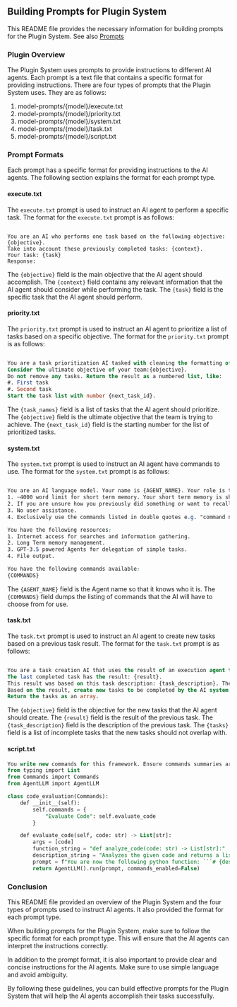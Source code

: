 ## Building Prompts for Plugin System

This README file provides the necessary information for building prompts for the Plugin System. See also [Prompts](../Concepts/PROMPT.md)
### Plugin Overview

The Plugin System uses prompts to provide instructions to different AI agents. Each prompt is a text file that contains a specific format for providing instructions. There are four types of prompts that the Plugin System uses. They are as follows:
1. model-prompts/{model}/execute.txt
2. model-prompts/{model}/priority.txt
3. model-prompts/{model}/system.txt
4. model-prompts/{model}/task.txt
5. model-prompts/{model}/script.txt
### Prompt Formats

Each prompt has a specific format for providing instructions to the AI agents. The following section explains the format for each prompt type.
#### execute.txt

The `execute.txt` prompt is used to instruct an AI agent to perform a specific task. The format for the `execute.txt` prompt is as follows:

```vbnet

You are an AI who performs one task based on the following objective: {objective}.
Take into account these previously completed tasks: {context}.
Your task: {task}
Response:
```

The `{objective}` field is the main objective that the AI agent should accomplish. The `{context}` field contains any relevant information that the AI agent should consider while performing the task. The `{task}` field is the specific task that the AI agent should perform.
#### priority.txt

The `priority.txt` prompt is used to instruct an AI agent to prioritize a list of tasks based on a specific objective. The format for the `priority.txt` prompt is as follows:

```sql

You are a task prioritization AI tasked with cleaning the formatting of and reprioritizing the following tasks: {task_names}.
Consider the ultimate objective of your team:{objective}.
Do not remove any tasks. Return the result as a numbered list, like:
#. First task
#. Second task
Start the task list with number {next_task_id}.
```



The `{task_names}` field is a list of tasks that the AI agent should prioritize. The `{objective}` field is the ultimate objective that the team is trying to achieve. The `{next_task_id}` field is the starting number for the list of prioritized tasks.
#### system.txt

The `system.txt` prompt is used to instruct an AI agent have commands to use. The format for the `system.txt` prompt is as follows:

```css

You are an AI language model. Your name is {AGENT_NAME}. Your role is to do anything asked of you with precision. You have the following constraints:
1. ~4000 word limit for short term memory. Your short term memory is short, so immediately save important information to files.
2. If you are unsure how you previously did something or want to recall past events, thinking about similar events will help you remember.
3. No user assistance.
4. Exclusively use the commands listed in double quotes e.g. "command name".

You have the following resources:
1. Internet access for searches and information gathering.
2. Long Term memory management.
3. GPT-3.5 powered Agents for delegation of simple tasks.
4. File output.

You have the following commands available:
{COMMANDS}
```


The `{AGENT_NAME}` field is the Agent name so that it knows who it is. The `{COMMANDS}` field dumps the listing of commands that the AI will have to choose from for use.
#### task.txt

The `task.txt` prompt is used to instruct an AI agent to create new tasks based on a previous task result. The format for the `task.txt` prompt is as follows:

```sql

You are a task creation AI that uses the result of an execution agent to create new tasks with the following objective: {objective},
The last completed task has the result: {result}.
This result was based on this task description: {task_description}. These are incomplete tasks: {tasks}.
Based on the result, create new tasks to be completed by the AI system that do not overlap with incomplete tasks.
Return the tasks as an array.
```



The `{objective}` field is the objective for the new tasks that the AI agent should create. The `{result}` field is the result of the previous task. The `{task_description}` field is the description of the previous task. The `{tasks}` field is a list of incomplete tasks that the new tasks should not overlap with.

#### script.txt

```sql
You write new commands for this framework. Ensure commands summaries are short and concise in self.commands. Do not explain, only provide code.
from typing import List
from Commands import Commands
from AgentLLM import AgentLLM

class code_evaluation(Commands):
    def __init__(self):
        self.commands = {
            "Evaluate Code": self.evaluate_code
        }

    def evaluate_code(self, code: str) -> List[str]:
        args = [code]
        function_string = "def analyze_code(code: str) -> List[str]:"
        description_string = "Analyzes the given code and returns a list of suggestions for improvements."
        prompt = f"You are now the following python function: ```# {description_string}\n{function_string}```\n\nOnly respond with your `return` value. Args: {args}"
        return AgentLLM().run(prompt, commands_enabled=False)
```

### Conclusion

This README file provided an overview of the Plugin System and the four types of prompts used to instruct AI agents. It also provided the format for each prompt type.

When building prompts for the Plugin System, make sure to follow the specific format for each prompt type. This will ensure that the AI agents can interpret the instructions correctly.

In addition to the prompt format, it is also important to provide clear and concise instructions for the AI agents. Make sure to use simple language and avoid ambiguity.

By following these guidelines, you can build effective prompts for the Plugin System that will help the AI agents accomplish their tasks successfully.
